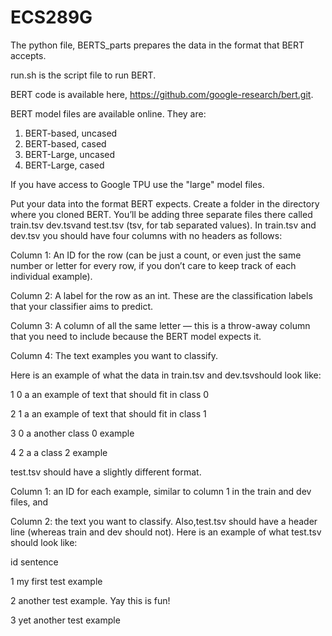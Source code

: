 # ECS289G
The python file, BERTS_parts prepares the data in the format that BERT accepts.

run.sh is the script file to run BERT.

BERT code is available here, https://github.com/google-research/bert.git.

BERT model files are available online. They are:
1. BERT-based, uncased
2. BERT-based, cased
3. BERT-Large, uncased
4. BERT-Large, cased

If you have access to Google TPU use the "large" model files.

Put your data into the format BERT expects. Create a folder in the directory where you cloned BERT. You’ll be adding three separate files there called train.tsv dev.tsvand test.tsv (tsv, for tab separated values). In train.tsv and dev.tsv you should have four columns with no headers as follows:

Column 1: An ID for the row (can be just a count, or even just the same number or letter for every row, if you don’t care to keep track of each individual example).

Column 2: A label for the row as an int. These are the classification labels that your classifier aims to predict.

Column 3: A column of all the same letter — this is a throw-away column that you need to include because the BERT model expects it.

Column 4: The text examples you want to classify.

Here is an example of what the data in train.tsv and dev.tsvshould look like:

1    0    a    an example of text that should fit in class 0

2    1    a    an example of text that should fit in class 1

3    0    a    another class 0 example

4    2    a    a class 2 example


test.tsv should have a slightly different format.


Column 1: an ID for each example, similar to column 1 in the train and dev files, and

Column 2: the text you want to classify. Also,test.tsv should have a header line (whereas train and dev should not). Here is an example of what test.tsv should look like:

id  sentence

1   my first test example

2   another test example. Yay this is fun!

3   yet another test example


